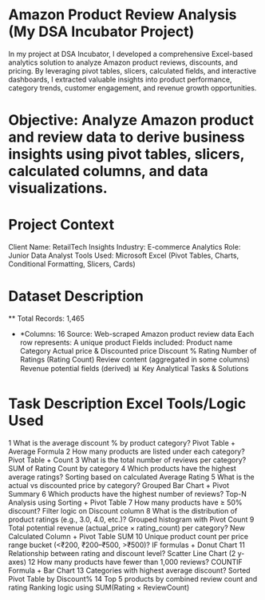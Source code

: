 # Amazon Product Review Analysis (My DSA Incubator Project)
In my project at DSA Incubator, I developed a comprehensive Excel-based analytics solution to analyze Amazon product reviews, discounts, and pricing. By leveraging pivot tables, slicers, calculated fields, and interactive dashboards, I extracted valuable insights into product performance, category trends, customer engagement, and revenue growth opportunities.

# Objective: **Analyze Amazon product and review data to derive business insights using pivot tables, slicers, calculated columns, and data visualizations.**

# Project Context
Client Name: RetailTech Insights
Industry: E-commerce Analytics
Role: Junior Data Analyst
Tools Used: Microsoft Excel (Pivot Tables, Charts, Conditional Formatting, Slicers, Cards)

# Dataset Description
** Total Records: 1,465
* *Columns: 16
Source: Web-scraped Amazon product review data
Each row represents: A unique product
Fields included:
Product name
Category
Actual price & Discounted price
Discount %
Rating
Number of Ratings (Rating Count)
Review content (aggregated in some columns)
Revenue potential fields (derived)
📊 Key Analytical Tasks & Solutions
#	Task Description	Excel Tools/Logic Used
1	What is the average discount % by product category?	Pivot Table + Average Formula
2	How many products are listed under each category?	Pivot Table + Count
3	What is the total number of reviews per category?	SUM of Rating Count by category
4	Which products have the highest average ratings?	Sorting based on calculated Average Rating
5	What is the actual vs discounted price by category?	Grouped Bar Chart + Pivot Summary
6	Which products have the highest number of reviews?	Top-N Analysis using Sorting + Pivot Table
7	How many products have ≥ 50% discount?	Filter logic on Discount column
8	What is the distribution of product ratings (e.g., 3.0, 4.0, etc.)?	Grouped histogram with Pivot Count
9	Total potential revenue (actual_price × rating_count) per category?	New Calculated Column + Pivot Table SUM
10	Unique product count per price range bucket (<₹200, ₹200–₹500, >₹500)?	IF formulas + Donut Chart
11	Relationship between rating and discount level?	Scatter Line Chart (2 y-axes)
12	How many products have fewer than 1,000 reviews?	COUNTIF Formula + Bar Chart
13	Categories with highest average discount?	Sorted Pivot Table by Discount%
14	Top 5 products by combined review count and rating	Ranking logic using SUM(Rating × ReviewCount)

